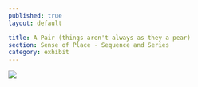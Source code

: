 ```yaml
---
published: true
layout: default

title: A Pair (things aren't always as they a pear)
section: Sense of Place - Sequence and Series
category: exhibit
---
```


<img src="https://farm6.staticflickr.com/5687/20750302436_73cd04aa6b_c.jpg">
